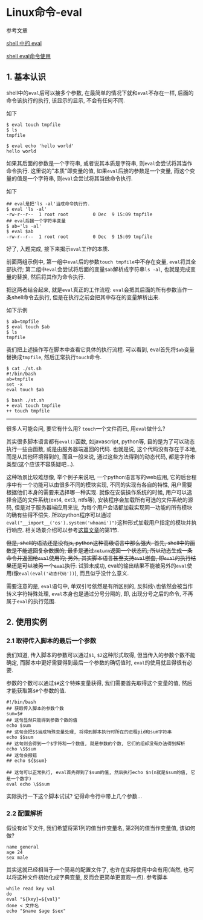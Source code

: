 # Linux命令-eval

参考文章

[shell 中的 eval](http://www.cnblogs.com/huzhiwei/archive/2012/03/14/2395956.html)

[shell eval命令使用](http://blog.csdn.net/w_ww_w/article/details/7075867)

## 1. 基本认识

shell中的`eval`后可以接多个参数, 在最简单的情况下就和`eval`不存在一样, 后面的命令该执行的执行, 该显示的显示, 不会有任何不同. 

如下 

```
$ eval touch tmpfile
$ ls
tmpfile

$ eval echo 'hello world'
hello world
```

如果其后面的参数是一个字符串, 或者说其本质是字符串, 则`eval`会尝试将其当作命令执行. 这里说的"本质"即变量的值, 如果`eval`后接的参数是一个变量, 而这个变量的值是一个字符串, 则`eval`会尝试将其当做命令执行.

如下

```
## eval是把'ls -al'当成命令执行的.
$ eval 'ls -al'
-rw-r--r--  1 root root         0 Dec  9 15:09 tmpfile
## eval后接一个字符串变量
$ ab='ls -al'
$ eval $ab
-rw-r--r--  1 root root         0 Dec  9 15:09 tmpfile
```

好了, 入题完成, 接下来揭示`eval`工作的本质. 

前面两组示例中, 第一组中`eval`后的参数`touch tmpfile`中不存在变量, `eval`将其全部执行; 第二组中`eval`会尝试将后面的变量`$ab`解析成字符串`ls -al`, 也就是完成变量的替换, 然后将其作为命令执行.

把这两者结合起来, 就是`eval`真正的工作流程: `eval`会把其后面的所有参数当作一条shell命令去执行, 但是在执行之前会把其中存在的变量解析出来. 

如下示例

```
$ ab=tmpfile
$ eval touch $ab
$ ls
tmpfile
```

我们把上述操作写在脚本中查看它具体的执行流程. 可以看到, eval首先将`$ab`变量替换成`tmpfile`, 然后正常执行`touch`命令.

```
$ cat ./st.sh
#!/bin/bash
ab=tmpfile
set -x
eval touch $ab

$ bash ./st.sh 
+ eval touch tmpfile
++ touch tmpfile
```

------

很多人可能会问, 要它有什么用? `touch`一个文件而已, 用`eval`做什么?

其实很多脚本语言都有`eval()`函数, 如javascript, python等, 目的是为了可以动态执行一些由函数, 或是由服务器端返回的代码. 也就是说, 这个代码没有存在于本地, 而是从其他环境得到的, 而且一般来说, 通过这些方法得到的动态代码, 都是字符串类型(这个应该不容质疑吧...).

这种场景比较难想像, 举个例子来说吧, 一个python语言写的web应用, 它的后台程序中有一个功能可以由很多不同的模块实现, 不同的实现有各自的特性, 用户需要根据他们本身的需要来选择哪一种实现. 就像在安装操作系统的时候, 用户可以选择合适的文件系统(ext4, ext3, ntfs等), 安装程序会加载所有可选的文件系统的源码, 但是对于服务器端应用来说, 为每个用户会话都加载实现同一功能的所有模块的确有些得不偿失. 所以python程序可以通过`eval("__import__('os').system('whoami')")`这种形式加载用户指定的模块并执行响应. 相关场景介绍可以参考[这篇文章](http://python.jobbole.com/82770/)的第1节.

~~但是, shell的语法还是没有js, python这种高级语言中那么强大. 首先, shell中的函数是不能返回复杂数据的, 最多是通过`return`返回一个状态码, 所以动态生成一条命令并返回给`eval`使用的; 另外, 其实脚本语言甚至支持`eval`嵌套, 即`eval`的执行结果还是可以被另一个`eval`执行.~~ 试验未成功, eval的输出结果不能被另外的`eval`使用(像`eval(eval('动态代码'))`), 而且似乎没什么意义.

需要注意的是, `eval`语句中, 单双引号依然是有所区别的, 反斜线`\`也依然会被当作转义字符特殊处理, `eval`本身也是通过分号分隔的, 即, 出现分号之后的命令, 不再属于`eval`的执行范围.

## 2. 使用实例

### 2.1 取得传入脚本的最后一个参数

我们知道, 传入脚本的参数可以通过`$1`, `$2`这种形式取得, 但当传入的参数个数不能确定, 而脚本中更好需要得到最后一个参数的确切值时, `eval`的使用就显得很有必要.

参数的个数可以通过`$#`这个特殊变量获得, 我们需要首先取得这个变量的值, 然后才能获取第`$#`个参数的值.

```
#!/bin/bash
## 获取传入脚本的参数个数
sum=$#
## 这句显然只能得到参数个数的值
echo $sum
## 这句会把$$当成特殊变量处理, 将得到脚本执行时所在的进程pid和sum字符串
echo $$sum
## 这句则会得到一个$字符和一个数值, 就是参数的个数, 它们的组却没有办法得到解析
echo \$$sum
## 这句会报错
## echo ${$sum}

## 这句可以正常执行, eval首先得到了$sum的值, 然后执行echo $n(n就是$sum的值, 它是一个数字)
eval echo \$$sum
```

实际执行一下这个脚本试试? 记得命令行中带上几个参数...

### 2.2 配置解析

假设有如下文件, 我们希望将第1列的值当作变量名, 第2列的值当作变量值, 该如何做?

```
name general
age 24
sex male
```

其实这就已经相当于一个简易的配置文件了, 也许在实际使用中会有用(当然, 也可以将这种文件初始化成字典变量, 反而会更简单更直观一点). 参考脚本

```
while read key val
do
eval "${key}=${val}"
done < 文件名
echo "$name $age $sex"
```